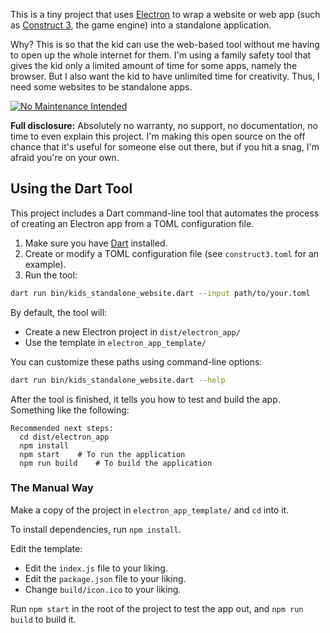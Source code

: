 This is a tiny project that uses 
[Electron](https://www.electronjs.org/)
to wrap a website or web app
(such as [Construct 3](https://www.construct.net/en),
the game engine)
into a standalone application.

Why? This is so that the kid can use the web-based tool without me having to open up
the whole internet for them. 
I'm using a family safety tool that gives the kid only a limited amount of time for some apps,
namely the browser.
But I also want the kid to have unlimited time for creativity.
Thus, I need some websites to be standalone apps.

[![No Maintenance Intended](http://unmaintained.tech/badge.svg)](http://unmaintained.tech/)

**Full disclosure:**
Absolutely no warranty, no support, no documentation, no time to even explain this project.
I'm making this open source on the off chance that it's useful for someone else out there,
but if you hit a snag, I'm afraid you're on your own.

## Using the Dart Tool

This project includes a Dart command-line tool that 
automates the process of creating an Electron app from a TOML configuration file.

1. Make sure you have [Dart](https://dart.dev/get-dart) installed.
2. Create or modify a TOML configuration file (see `construct3.toml` for an example). 
3. Run the tool:

```bash
dart run bin/kids_standalone_website.dart --input path/to/your.toml
```

By default, the tool will:

- Create a new Electron project in `dist/electron_app/`
- Use the template in `electron_app_template/`

You can customize these paths using command-line options:

```bash
dart run bin/kids_standalone_website.dart --help
```

After the tool is finished, it tells you how to test and build the app.
Something like the following:

```
Recommended next steps:
  cd dist/electron_app
  npm install
  npm start    # To run the application
  npm run build    # To build the application
```


### The Manual Way

Make a copy of the project in `electron_app_template/` and `cd` into it.

To install dependencies, run `npm install`.

Edit the template:

- Edit the `index.js` file to your liking.
- Edit the `package.json` file to your liking.
- Change `build/icon.ico` to your liking.

Run `npm start` in the root of the project to test the app out,
and `npm run build` to build it.
